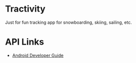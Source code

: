 # Tractivity
Just for fun tracking app for snowboarding, skiing, sailing, etc.

# API Links
- [Android Developer Guide](https://developer.android.com/guide)
